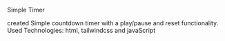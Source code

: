 Simple Timer

created Simple countdown timer with a play/pause and reset functionality.
Used Technologies: html, tailwindcss and javaScript
